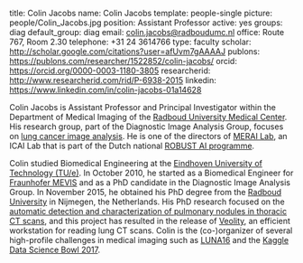 title: Colin Jacobs
name: Colin Jacobs
template: people-single
picture: people/Colin_Jacobs.jpg
position: Assistant Professor
active: yes
groups: diag
default_group: diag
email: colin.jacobs@radboudumc.nl
office: Route 767, Room 2.30
telephone: +31 24 3614766
type: faculty
scholar: http://scholar.google.com/citations?user=afUvm7gAAAAJ
publons: https://publons.com/researcher/1522852/colin-jacobs/
orcid: https://orcid.org/0000-0003-1180-3805
researcherid: http://www.researcherid.com/rid/P-6938-2015
linkedin: https://www.linkedin.com/in/colin-jacobs-01a14628

Colin Jacobs is Assistant Professor and Principal Investigator within the Department of Medical Imaging of the [Radboud University Medical Center](https://www.radboudumc.nl). His research group, part of the Diagnostic Image Analysis Group, focuses on [lung cancer image analysis](/research/lung-cancer-image-analysis/). He is one of the directors of [MERAI Lab](https://www.diagnijmegen.nl/projects/merai/), an ICAI Lab that is part of the Dutch national [ROBUST AI programme](https://icai.ai/ltp-robust/).

Colin studied Biomedical Engineering at the [Eindhoven University of Technology (TU/e)](http://www.tue.nl). In October 2010, he started as a Biomedical Engineer for [Fraunhofer MEVIS](http://www.mevis.fraunhofer.de/) and as a PhD candidate in the Diagnostic Image Analysis Group. In November 2015, he obtained his PhD degree from the [Radboud University](https://www.ru.nl/) in Nijmegen, the Netherlands. His PhD research focused on the [automatic detection and characterization of pulmonary nodules in thoracic CT scans](/publications/Jaco15b/), and this project has resulted in the release of [Veolity](http://www.veolity.com), an efficient workstation for reading lung CT scans. Colin is the (co-)organizer of several high-profile challenges in medical imaging such as [LUNA16](https://luna16.grand-challenge.org/) and the [Kaggle Data Science Bowl 2017](https://www.kaggle.com/c/data-science-bowl-2017).
